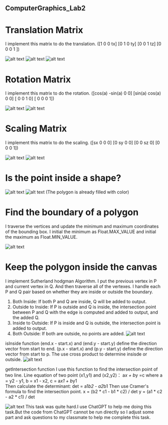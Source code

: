 ## ComputerGraphics_Lab2
# Translation Matrix
I implement this matrix to do the translation.
([1 0 0 tx]
 [0 1 0 ty]
 [0 0 1 tz]
 [0 0 0 1 ])

![alt text](image-3.png)
![alt text](image.png)
![alt text](image-1.png)

# Rotation Matrix
I implement this matrix to do the rotation.
([cos(a) -sin(a) 0 0]
 [sin(a)  cos(a) 0 0]
 [ 0        0    1 0]
 [ 0        0    0 1])

![alt text](image-4.png)
![alt text](image-2.png)

# Scaling Matrix
I implement this matrix to do the scaling.
([sx 0  0  0]
 [0  sy 0  0]
 [0  0  sz 0]
 [0  0  0  1])

 ![alt text](image-5.png)
 ![alt text](image-6.png)

# Is the point inside a shape?
![alt text](image-7.png)
![alt text](image-8.png)
(The polygon is already filled with color)

# Find the boundary of a polygon
I traverse the vertices and update the minimum and maximum coordinates of the bounding box. 
I initial the minimum as Float.MAX_VALUE and initial the maximum as Float.MIN_VALUE.

![alt text](image-9.png)

# Keep the polygon inside the canvas
I implement Sutherland hodgman Algorithm.
I put the previous vertex in P and current vertex in Q.
And then traverse all of the vertexes.
I handle each P and Q pair based on whether they are inside or outside the boundary.
1. Both Inside: If both P and Q are inside, Q will be added to output.
2. Outside to Inside: If P is outside and Q is inside, the intersection point between P and Q with the edge is computed and added to output, and the added Q.
3. Inside to Outside: If P is inside and Q is outside, the intersection point is added to output.
4. Both Outside: If both are outside, no points are added.
![alt text](image-10.png)

isInside function
(end.x - start.x) and (end.y - start.y) define the direction vector from start to end.
(p.x - start.x) and (p.y - start.y) define the direction vector from start to p.
The use cross product to determine insisde or outside.
![alt text](image-11.png)

getIntersection function
I use this function to find the intersection point of two line.
Line equation of two point (x1,y1) and (x2,y2)： 
    a*x + b*y =c where
    a = y2 - y1, b = x1 - x2, c = a*x1 + b*y1   
Then calculate the determinant:
    det = a1*b2 - a2*b1
Then use Cramer's formula to find the intersection point.
    x = (b2 * c1 - b1 * c2) / det
    y = (a1 * c2 - a2 * c1) / det

![alt text](image-12.png)
This task was quite hard.I use ChatGPT to help me doing this task.But the code from ChatGPT cannot be run directly so I adjust some part and ask questions to my classmate to help me complete this task.



